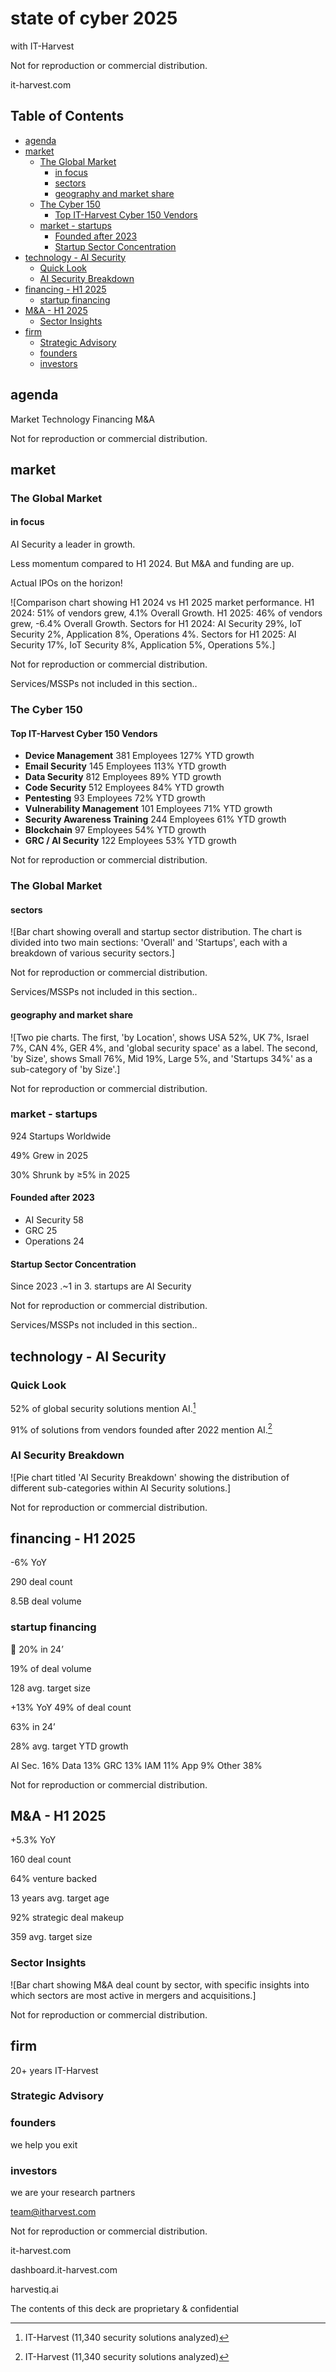 # state of cyber 2025
with IT-Harvest

Not for reproduction or commercial distribution.

it-harvest.com

## Table of Contents
- [agenda](#agenda)
- [market](#market)
  - [The Global Market](#the-global-market)
    - [in focus](#in-focus)
    - [sectors](#sectors)
    - [geography and market share](#geography-and-market-share)
  - [The Cyber 150](#the-cyber-150)
    - [Top IT-Harvest Cyber 150 Vendors](#top-it-harvest-cyber-150-vendors)
  - [market - startups](#market---startups)
    - [Founded after 2023](#founded-after-2023)
    - [Startup Sector Concentration](#startup-sector-concentration)
- [technology - AI Security](#technology---ai-security)
  - [Quick Look](#quick-look)
  - [AI Security Breakdown](#ai-security-breakdown)
- [financing - H1 2025](#financing---h1-2025)
  - [startup financing](#startup-financing)
- [M&A - H1 2025](#ma---h1-2025)
  - [Sector Insights](#sector-insights)
- [firm](#firm)
  - [Strategic Advisory](#strategic-advisory)
  - [founders](#founders)
  - [investors](#investors)

## agenda
Market
Technology
Financing
M&A

Not for reproduction or commercial distribution.

## market
### The Global Market
#### in focus

AI Security a leader in growth.

Less momentum compared to H1 2024. But M&A and funding are up.

Actual IPOs on the horizon!

![Comparison chart showing H1 2024 vs H1 2025 market performance. H1 2024: 51% of vendors grew, 4.1% Overall Growth. H1 2025: 46% of vendors grew, -6.4% Overall Growth. Sectors for H1 2024: AI Security 29%, IoT Security 2%, Application 8%, Operations 4%. Sectors for H1 2025: AI Security 17%, IoT Security 8%, Application 5%, Operations 5%.]

Not for reproduction or commercial distribution.

Services/MSSPs not included in this section..

### The Cyber 150
#### Top IT-Harvest Cyber 150 Vendors

- **Device Management**
  381 Employees
  127% YTD growth
- **Email Security**
  145 Employees
  113% YTD growth
- **Data Security**
  812 Employees
  89% YTD growth
- **Code Security**
  512 Employees
  84% YTD growth
- **Pentesting**
  93 Employees
  72% YTD growth
- **Vulnerability Management**
  101 Employees
  71% YTD growth
- **Security Awareness Training**
  244 Employees
  61% YTD growth
- **Blockchain**
  97 Employees
  54% YTD growth
- **GRC / AI Security**
  122 Employees
  53% YTD growth

Not for reproduction or commercial distribution.

### The Global Market
#### sectors

![Bar chart showing overall and startup sector distribution. The chart is divided into two main sections: 'Overall' and 'Startups', each with a breakdown of various security sectors.]

Not for reproduction or commercial distribution.

Services/MSSPs not included in this section..

#### geography and market share

![Two pie charts. The first, 'by Location', shows USA 52%, UK 7%, Israel 7%, CAN 4%, GER 4%, and 'global security space' as a label. The second, 'by Size', shows Small 76%, Mid 19%, Large 5%, and 'Startups 34%' as a sub-category of 'by Size'.]

Not for reproduction or commercial distribution.

### market - startups

924 Startups Worldwide

49% Grew in 2025

30% Shrunk by ≥5% in 2025

#### Founded after 2023
- AI Security 58
- GRC 25
- Operations 24

#### Startup Sector Concentration

Since 2023 .~1 in 3. startups are AI Security

Not for reproduction or commercial distribution.

Services/MSSPs not included in this section..

## technology - AI Security
### Quick Look

52% of global security solutions mention AI.[^1]

91% of solutions from vendors founded after 2022 mention AI.[^1]

### AI Security Breakdown

![Pie chart titled 'AI Security Breakdown' showing the distribution of different sub-categories within AI Security solutions.]

[^1]: IT-Harvest (11,340 security solutions analyzed)

Not for reproduction or commercial distribution.

## financing - H1 2025

-6% YoY

290 deal count

8.5B deal volume

### startup financing

🚀 20% in 24’

19% of deal volume

128 avg. target size

+13% YoY 49% of deal count

63% in 24’

28% avg. target YTD growth

AI Sec. 16%
Data 13%
GRC 13%
IAM 11%
App 9%
Other 38%

Not for reproduction or commercial distribution.

## M&A - H1 2025

+5.3% YoY

160 deal count

64% venture backed

13 years avg. target age

92% strategic deal makeup

359 avg. target size

### Sector Insights

![Bar chart showing M&A deal count by sector, with specific insights into which sectors are most active in mergers and acquisitions.]

Not for reproduction or commercial distribution.

## firm

20+ years
IT-Harvest

### Strategic Advisory

### founders

we help you exit

### investors

we are your research partners

team@itharvest.com

Not for reproduction or commercial distribution.

it-harvest.com

dashboard.it-harvest.com

harvestiq.ai

The contents of this deck are proprietary & confidential